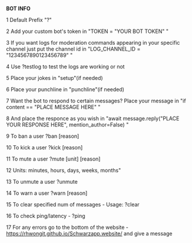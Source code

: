 **BOT INFO**

1 Default Prefix "?"

2 Add your custom bot's token in "TOKEN = "YOUR BOT TOKEN" "

3 If you want logs for moderation commands appearing in your specific channel just put the channel id in "LOG_CHANNEL_ID = "1234567890123456789" "

4 Use ?testlog to test the logs are working or not

5 Place your jokes in "setup"(if needed)

6 Place your punchline in "punchline"(if needed)

7 Want the bot to respond to certain messages? Place your message in  "if content == "PLACE MESSAGE HERE" "

8 And place the responce as you wish in "await message.reply("PLACE YOUR RESPONSE HERE", mention_author=False) "

9 To ban a user ?ban <user> [reason]

10 To kick a user ?kick <user> [reason]

11 To mute a user ?mute <user> <duration> [unit] [reason]

12 Units: minutes, hours, days, weeks, months"

13 To unmute a user ?unmute

14 To warn a user ?warn <user> [reason]

15 To clear specified num of messages - Usage: ?clear <number>

16 To check ping/latency - ?ping

17 For any errors go to the bottom of the website - https://rhwongit.github.io/Schwarzapp.website/ and give a message
